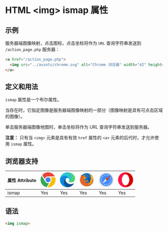 HTML \<img> ismap 属性
===

## 示例

服务器端图像映射，点击图标，点击坐标将作为 `URL` 查询字符串发送到 `/action_page.php` 服务器：

```html idoc:preview
<a href="/action_page.php">
  <img src="../assets/chrome.svg" alt="Chrome 浏览器" width="42" height="42" ismap>
</a>
```

## 定义和用法

`ismap` 属性是一个布尔属性。

当存在时，它指定图像是服务器端图像映射的一部分（图像映射是具有可点击区域的图像）。

单击服务器端图像地图时，单击坐标将作为 URL 查询字符串发送到服务器。

**注意：** 只有当 `<img>` 元素是具有有效 `href` 属性的 `<a>` 元素的后代时，才允许使用 `ismap` 属性。

## 浏览器支持

| 属性 Attribute | ![chrome][1] | ![edge][2] | ![firefox][3] | ![safari][4] | ![opera][5] |
| ------- | --- | --- | --- | --- | --- |
| ismap     | Yes | Yes | Yes | Yes | Yes |
<!--rehype:style=width: 100%; display: inline-table;-->

## 语法

```html
<img ismap>
```

[1]: ../assets/chrome.svg
[2]: ../assets/edge.svg
[3]: ../assets/firefox.svg
[4]: ../assets/safari.svg
[5]: ../assets/opera.svg
